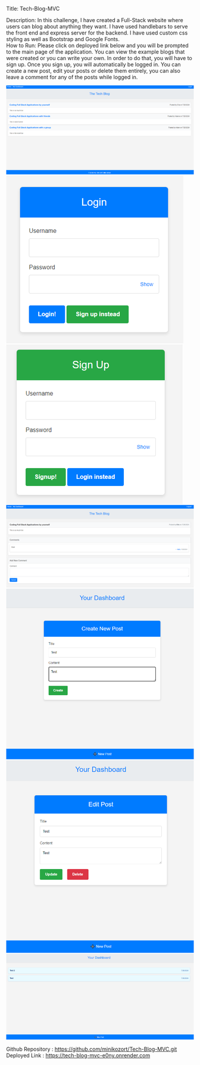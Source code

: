 Title: Tech-Blog-MVC


Description:
In this challenge, I have created a Full-Stack website where users can blog about anything they want. I have used handlebars to serve the front end and express server for the backend. I have used custom css styling as well as Bootstrap and Google Fonts.  
How to Run:
Please click on deployed link below and you will be prompted to the main page of the application. You can view the example blogs that were created or you can write your own. In order to do that, you will have to sign up. Once you sign up, you will automatically be logged in. You can create a new post, edit your posts or delete them entirely, you can also leave a comment for any of the posts while logged in.


![alt text](./pics/MVC-Main-Page.PNG)
![alt text](./pics/MVC-Login-Page.PNG)
![alt text](./pics/MVC-Signup-Page.PNG)
![alt text](./pics/MVC-ViewPost-Loggedin.PNG)
![alt text](./pics/MVC-Create-New-Post.PNG)
![alt text](./pics/MVC-Edit-Post.PNG)
![alt text](./pics/MVC-Mydashboard.PNG)



Github Repository : https://github.com/minikozort/Tech-Blog-MVC.git
Deployed Link : https://tech-blog-mvc-e0ny.onrender.com